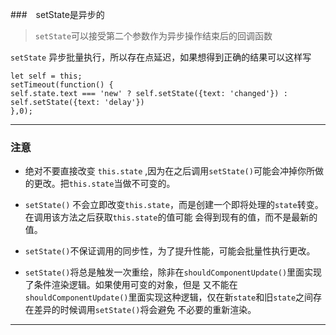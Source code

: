 ###　setState是异步的
> `setState`可以接受第二个参数作为异步操作结束后的回调函数

`setState` 异步批量执行，所以存在点延迟，如果想得到正确的结果可以这样写

    let self = this;
    setTimeout(function() {
    self.state.text === 'new' ? self.setState({text: 'changed'}) : self.setState({text: 'delay'})
    },0);

- - -
### 注意
- 绝对不要直接改变 `this.state`  ,因为在之后调用`setState()`可能会冲掉你所做的更改。把`this.state`当做不可变的。

- `setState()` 不会立即改变`this.state`，而是创建一个即将处理的`state`转变。在调用该方法之后获取`this.state`的值可能
会得到现有的值，而不是最新的值。

- `setState()`不保证调用的同步性，为了提升性能，可能会批量性执行更改。

- `setState()`将总是触发一次重绘，除非在`shouldComponentUpdate()`里面实现了条件渲染逻辑。如果使用可变的对象，但是
又不能在`shouldComponentUpdate()`里面实现这种逻辑，仅在新`state`和旧`state`之间存在差异的时候调用`setState()`将会避免
不必要的重新渲染。

- - -

